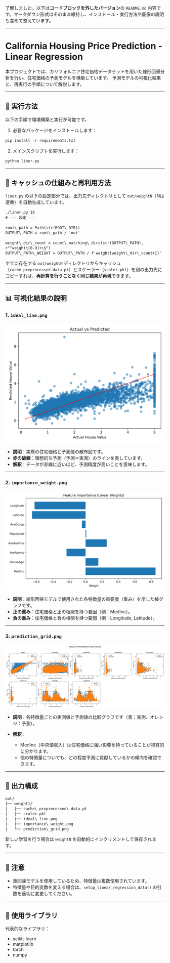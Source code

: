 了解しました。以下は**コードブロックを外したバージョン**の `README.md` 内容です。マークダウン形式はそのまま維持し、インストール・実行方法や画像の説明も含めて整えています。

---

# California Housing Price Prediction - Linear Regression

本プロジェクトでは、カリフォルニア住宅価格データセットを用いた線形回帰分析を行い、住宅価格の予測モデルを構築しています。
予測モデルの可視化結果と、再実行の手順について解説します。

---

## 🔧 実行方法

以下の手順で環境構築と実行が可能です。

1. 必要なパッケージをインストールします：
```python
pip install -r requirements.txt
```
2. メインスクリプトを実行します：
```python
python liner.py
```
---

## 🧠 キャッシュの仕組みと再利用方法

`liner.py` の以下の設定部分では、出力先ディレクトリとして `out/weightN`（Nは連番）を自動生成しています。
```
./liner.py:16
# --- 設定 ---

root\_path = Path(str(ROOT\_DIR))
OUTPUT\_PATH = root\_path / 'out'

weight\_dir\_count = count\_matching\_dirs(str(OUTPUT\_PATH), r"^weight\[0-9]+\$")
OUTPUT\_PATH\_WEIGHT = OUTPUT\_PATH / f'weight{weight\_dir\_count+1}'
```
すでに存在する `out/weightN` ディレクトリからキャッシュ（`cache_preprocessed_data.pt`）とスケーラー（`scaler.pkl`）を別の出力先にコピーすれば、**再計算を行うことなく同じ結果が再現**できます。

---

## 📊 可視化結果の説明

### 1. `ideal_line.png`

![Actual vs Predicted](./docs/sample_images/ideal_line.png)

* **説明**：実際の住宅価格と予測値の散布図です。
* **赤の破線**：理想的な予測（予測＝実測）のラインを表しています。
* **解釈**：データが赤線に近いほど、予測精度が高いことを意味します。

---

### 2. `importance_weight.png`

![Feature Importance](./docs/sample_images/importance_weight.png)

* **説明**：線形回帰モデルで使用された各特徴量の重要度（重み）を示した棒グラフです。
* **正の重み**：住宅価格と正の相関を持つ要因（例：MedInc）。
* **負の重み**：住宅価格と負の相関を持つ要因（例：Longitude, Latitude）。

---

### 3. `prediction_grid.png`

![Feature-wise Actual vs Predicted](./docs/sample_images/prediction_grid.png)

* **説明**：各特徴量ごとの実測値と予測値の比較グラフです（青：実測、オレンジ：予測）。
* **解釈**：

  * MedInc（中央値収入）は住宅価格に強い影響を持っていることが視覚的に分かります。
  * 他の特徴量についても、どの程度予測に貢献しているかの傾向を確認できます。

---

## 📂 出力構成
```
out/
├── weight1/
│   ├── cache\_preprocessed\_data.pt
│   ├── scaler.pkl
│   ├── ideal\_line.png
│   ├── importance\_weight.png
│   └── prediction\_grid.png
```
新しい学習を行う場合は `weightN` を自動的にインクリメントして保存されます。

---

## 📌 注意

* 重回帰モデルを使用しているため、特徴量は複数使用されています。
* 特徴量や目的変数を変える場合は、`setup_linear_regression_data()` の引数を適切に変更してください。

---

## 📘 使用ライブラリ

代表的なライブラリ：

* scikit-learn
* matplotlib
* torch
* numpy

